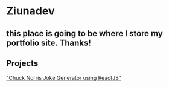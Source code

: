 # Ziunadev

## this place is going to be where I store my portfolio site. Thanks!

## Projects
["Chuck Norris Joke Generator using ReactJS"](https://ziunadev.github.com/chuck-norris-jokes-generator-react/#/)
